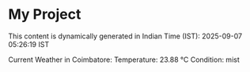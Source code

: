 # My Project

This content is dynamically generated in Indian Time (IST): 2025-09-07 05:26:19 IST


Current Weather in Coimbatore:
Temperature: 23.88 °C
Condition: mist
